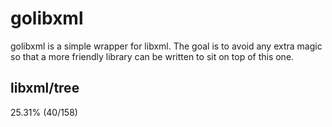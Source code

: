 # golibxml

golibxml is a simple wrapper for libxml. The goal is to avoid any extra magic so that a more friendly library can be written to sit on top of this one.

## libxml/tree

25.31% (40/158)
